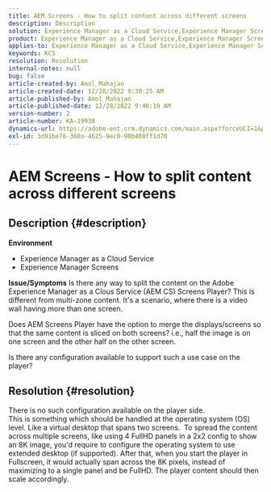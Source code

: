 ```yaml
---
title: AEM Screens - How to split content across different screens
description: Description
solution: Experience Manager as a Cloud Service,Experience Manager Screens
product: Experience Manager as a Cloud Service,Experience Manager Screens
applies-to: Experience Manager as a Cloud Service,Experience Manager Screens
keywords: KCS
resolution: Resolution
internal-notes: null
bug: false
article-created-by: Amol Mahajan
article-created-date: 12/28/2022 9:30:25 AM
article-published-by: Amol Mahajan
article-published-date: 12/28/2022 9:46:19 AM
version-number: 2
article-number: KA-19938
dynamics-url: https://adobe-ent.crm.dynamics.com/main.aspx?forceUCI=1&pagetype=entityrecord&etn=knowledgearticle&id=06a9f43e-9286-ed11-81ac-6045bd006e5a
exl-id: 3d91be76-360a-4625-9ec0-90b408ff1d70
---
```

# AEM Screens - How to split content across different screens

## Description {#description}

<b>Environment</b>
- Experience Manager as a Cloud Service
- Experience Manager Screens



<b>Issue/Symptoms</b>
Is there any way to split the content on the Adobe Experience Manager as a Clous Service (AEM CS) Screens Player? This is different from multi-zone content. It's a scenario, where there is a video wall having more than one screen.

Does AEM Screens Player have the option to merge the displays/screens so that the same content is sliced on both screens? i.e., half the image is on one screen and the other half on the other screen.

Is there any configuration available to support such a use case on the player?


## Resolution {#resolution}

There is no such configuration available on the player side.<br>
This is something which should be handled at the operating system (OS) level. Like a virtual desktop that spans two screens. 
To spread the content across multiple screens, like using 4 FullHD panels in a 2x2 config to show an 8K image, you'd require to configure the operating system to use extended desktop (if supported). After that, when you start the player in Fullscreen, it would actually span across the 8K pixels, instead of maximizing to a single panel and be FullHD. The player content should then scale accordingly.

